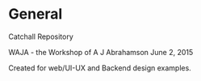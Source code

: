 # General
Catchall Repository

WAJA - the Workshop of A J Abrahamson June 2, 2015

Created for web/UI-UX and Backend design examples.
